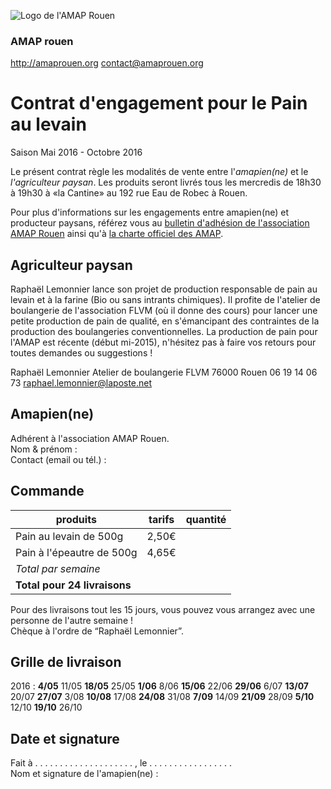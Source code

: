 ![Logo de l'AMAP Rouen](https://raw.githubusercontent.com/amaprouen/contrats/master/assets/images/logo-amap-rouen-small.png)
### AMAP rouen
http://amaprouen.org
contact@amaprouen.org

# Contrat d'engagement pour le Pain au levain
Saison Mai 2016 - Octobre 2016

Le présent contrat règle les modalités de vente entre l'*amapien(ne)* et le *l'agriculteur paysan*. Les produits seront livrés tous les mercredis de 18h30 à 19h30 à «la Cantine» au 192 rue Eau de Robec à Rouen.

Pour plus d'informations sur les engagements entre amapien(ne) et producteur paysans, référez vous au [bulletin d'adhésion de l'association AMAP Rouen](bulletin-adhesion-amap-rouen) ainsi qu'à [la charte officiel des AMAP](http://miramap.org/IMG/pdf/charte_des_amap_mars_2014-2.pdf).

## Agriculteur paysan
Raphaël Lemonnier lance son projet de production responsable de pain au levain et à la farine (Bio ou sans intrants chimiques). Il profite de l'atelier de boulangerie de l'association FLVM (où il donne des cours) pour lancer une petite production de pain de qualité, en s'émancipant des contraintes de la production des boulangeries conventionnelles.
La production de pain pour l'AMAP est récente (début mi-2015), n'hésitez pas à faire vos retours pour toutes demandes ou suggestions !

Raphaël Lemonnier
Atelier de boulangerie FLVM
76000 Rouen
06 19 14 06 73
raphael.lemonnier@laposte.net

## Amapien(ne)
Adhérent à l'association AMAP Rouen.  
Nom & prénom :  
Contact (email ou tél.) : 

## Commande

| produits                                | tarifs | quantité  | 
|-----------------------------------------|--------|-----------|
| Pain au levain de 500g                  | 2,50€  |           |
| Pain à l'épeautre de 500g               | 4,65€  |           |
| *Total par semaine*                     |        |           |
| **Total pour 24 livraisons**            |        |           |


Pour des livraisons tout les 15 jours, vous pouvez vous arrangez avec une personne de l'autre semaine !  
Chèque à l'ordre de “Raphaël Lemonnier”.

## Grille de livraison
2016 : **4/05** 11/05 **18/05** 25/05 **1/06** 8/06 **15/06** 22/06 **29/06** 6/07 **13/07** 20/07 **27/07** 3/08 **10/08** 17/08 **24/08** 31/08 **7/09** 14/09 **21/09** 28/09 **5/10** 12/10 **19/10** 26/10

## Date et signature
Fait à . . . . . . . . . . . . . . . . . . . . , le . . . . . . . . . . . . . . . . .  
Nom et signature de l'amapien(ne) :
